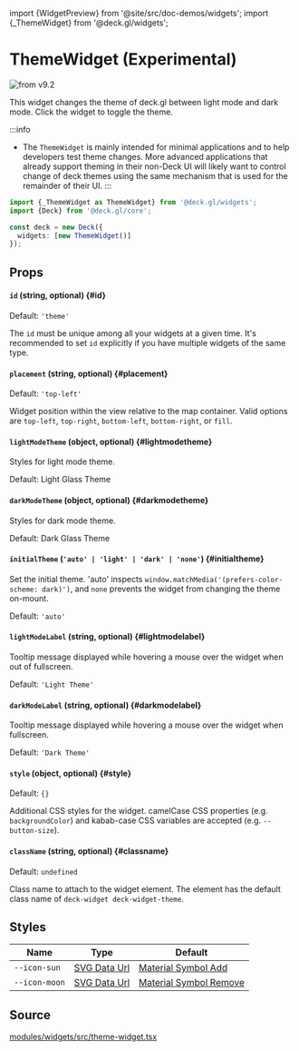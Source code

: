 import {WidgetPreview} from '@site/src/doc-demos/widgets';
import {_ThemeWidget} from '@deck.gl/widgets';

# ThemeWidget (Experimental)

<img src="https://img.shields.io/badge/from-v9.2-green.svg?style=flat-square" alt="from v9.2" />

This widget changes the theme of deck.gl between light mode and dark mode. Click the widget to toggle the theme.

:::info

- The `ThemeWidget` is mainly intended for minimal applications and to help developers test theme changes. More advanced applications that already support theming in their non-Deck UI will likely want to control change of deck themes using the same mechanism that is used for the remainder of their UI.
  :::

<WidgetPreview cls={_ThemeWidget}/>

```ts
import {_ThemeWidget as ThemeWidget} from '@deck.gl/widgets';
import {Deck} from '@deck.gl/core';

const deck = new Deck({
  widgets: [new ThemeWidget()]
});
```

## Props

#### `id` (string, optional) {#id}

Default: `'theme'`

The `id` must be unique among all your widgets at a given time. It's recommended to set `id` explicitly if you have multiple widgets of the same type.

#### `placement` (string, optional) {#placement}

Default: `'top-left'`

Widget position within the view relative to the map container. Valid options are `top-left`, `top-right`, `bottom-left`, `bottom-right`, or `fill`.

#### `lightModeTheme` (object, optional) {#lightmodetheme}

Styles for light mode theme.

Default: Light Glass Theme

#### `darkModeTheme` (object, optional) {#darkmodetheme}

Styles for dark mode theme.

Default: Dark Glass Theme

#### `initialTheme` (`'auto' | 'light' | 'dark' | 'none'`) {#initialtheme}

Set the initial theme. 'auto' inspects `window.matchMedia('(prefers-color-scheme: dark)')`, and `none` prevents the widget from changing the theme on-mount.

Default: `'auto'`

#### `lightModeLabel` (string, optional) {#lightmodelabel}

Tooltip message displayed while hovering a mouse over the widget when out of fullscreen.

Default: `'Light Theme'`

#### `darkModeLabel` (string, optional) {#darkmodelabel}

Tooltip message displayed while hovering a mouse over the widget when fullscreen.

Default: `'Dark Theme'`

#### `style` (object, optional) {#style}

Default: `{}`

Additional CSS styles for the widget. camelCase CSS properties (e.g. `backgroundColor`) and kabab-case CSS variables are accepted (e.g. `--button-size`).

#### `className` (string, optional) {#classname}

Default: `undefined`

Class name to attach to the widget element. The element has the default class name of `deck-widget deck-widget-theme`.

## Styles

| Name          | Type                     | Default                                 |
| ------------- | ------------------------ | --------------------------------------- |
| `--icon-sun`  | [SVG Data Url][data_url] | [Material Symbol Add][icon_sun_url]     |
| `--icon-moon` | [SVG Data Url][data_url] | [Material Symbol Remove][icon_moon_url] |

[data_url]: https://developer.mozilla.org/en-US/docs/Web/CSS/url#using_a_data_url
[icon_sun_url]: https://fonts.google.com/icons?selected=Material+Symbols+Rounded:add:FILL@0;wght@600;GRAD@0;opsz@40
[icon_moon_url]: https://fonts.google.com/icons?selected=Material+Symbols+Rounded:remove:FILL@0;wght@600;GRAD@0;opsz@40

## Source

[modules/widgets/src/theme-widget.tsx](https://github.com/visgl/deck.gl/tree/master/modules/widgets/src/theme-widget.tsx)